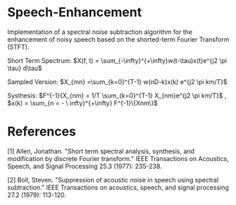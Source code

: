 # Speech-Enhancement
Implementation of a spectral noise subtraction algorithm for the enhancement of noisy speech based on the shorted-term Fourier Transform (STFT).

Short Term Spectrum: $X(f, t) = \sum_{-\infty}^{+\infty}w(t-\tau)x(t)e^{j2 \pi \tau} d\tau$

Sampled Version: $X_{mn} =\sum_{k=0}^{T-1} w(nD-k)x(k) e^{j2 \pi km/T}$

Systhesis: $F^{-1}{X_{nm} = 1/T \sum_{k=0}^{T-1} X_{nm}e^{j2 \pi km/T}$ , 
$x(k) = \sum_{n = - \ infty}^{+\infty} F^{-1}\{Xnm\}$

# References

[1] Allen, Jonathan. "Short term spectral analysis, synthesis, and modification by discrete Fourier transform." IEEE Transactions on Acoustics, Speech, and Signal Processing 25.3 (1977): 235-238.

[2] Boll, Steven. "Suppression of acoustic noise in speech using spectral subtraction." IEEE Transactions on acoustics, speech, and signal processing 27.2 (1979): 113-120.
